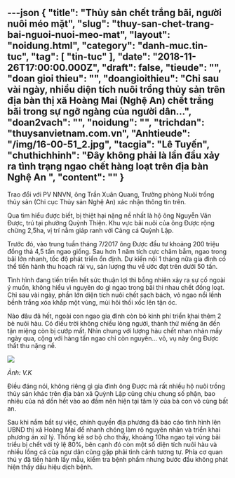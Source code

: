 ---json
{
    "title": "Thủy sản chết trắng bãi, người nuôi méo mặt",
    "slug": "thuy-san-chet-trang-bai-nguoi-nuoi-meo-mat",
    "layout": "noidung.html",
    "category": "danh-muc.tin-tuc",
    "tag": [
        "tin-tuc"
    ],
    "date": "2018-11-26T17:00:00.000Z",
    "draft": false,
    "tieude": "",
    "doan gioi thieu": "",
    "doangioithieu": "Chỉ sau vài ngày, nhiều diện tích nuôi trồng thủy sản trên địa bàn thị xã Hoàng Mai (Nghệ An) chết trắng bãi trong sự ngỡ ngàng của người dân…",
    "doan2vach": "",
    "noidung": "",
    "trichdan": "thuysanvietnam.com.vn",
    "Anhtieude": "/img/16-00-51_2.jpg",
    "tacgia": "Lê Tuyến",
    "chuthichhinh": "Đây không phải là lần đầu xảy ra tình trạng ngao chết hàng loạt trên địa bàn Nghệ An ",
    "__content__": ""
}
---
<p>Trao đổi với PV NNVN, &ocirc;ng Trần Xu&acirc;n Quang, Trưởng ph&ograve;ng Nu&ocirc;i trồng thủy sản (Chi cục Thủy sản Nghệ An) x&aacute;c nhận th&ocirc;ng tin tr&ecirc;n.</p>

<p>Qua t&igrave;m hiểu được biết, bị thiệt hại nặng nề nhất l&agrave; hộ &ocirc;ng Nguyễn Văn Được, tr&uacute; tại phường Quỳnh Thiện. Khu vực b&atilde;i nu&ocirc;i của &ocirc;ng Được rộng chừng 2,5ha, vị tr&iacute; nằm gi&aacute;p ranh với Cảng c&aacute; Quỳnh Lập.</p>

<p>Trước đ&oacute;, v&agrave;o trung tuần th&aacute;ng 7/2017 &ocirc;ng Được đầu tư khoảng 200 triệu đồng thả 4,5 tấn ngao giống. Sau hơn 1 năm t&iacute;ch cực chăm bẵm, ngao trong b&atilde;i lớn nhanh, tốc độ ph&aacute;t triển ổn định. Dự kiến nội 1 th&aacute;ng nữa gia đ&igrave;nh c&oacute; thể tiến h&agrave;nh thu hoạch rải vụ, sản lượng thu về ước đạt tr&ecirc;n dưới 50 tấn.</p>

<p>T&igrave;nh h&igrave;nh đang tiến triển hết sức thuận lợi th&igrave; bỗng nhi&ecirc;n xảy ra sự cố ngo&agrave;i &yacute; muốn, kh&ocirc;ng hiểu v&igrave; nguy&ecirc;n do g&igrave; ngao trong b&atilde;i thi nhau chết đồng loạt. Chỉ sau v&agrave;i ng&agrave;y, phần lớn diện t&iacute;ch nu&ocirc;i chết sạch b&aacute;ch, vỏ ngao nổi lềnh bềnh trắng x&oacute;a khắp một v&ugrave;ng, m&ugrave;i h&ocirc;i thối xốc l&ecirc;n tận &oacute;c.</p>

<p>N&agrave;o đ&acirc;u đ&atilde; hết, ngo&agrave;i con ngao gia đ&igrave;nh c&ograve;n bỏ kinh ph&iacute; triển khai th&ecirc;m 2 b&egrave; nu&ocirc;i h&agrave;u. C&oacute; điều trời kh&ocirc;ng chiều l&ograve;ng người, th&agrave;nh thử miếng ăn đến tận miệng c&ograve;n bị cướp mất. Nh&igrave;n chung với lượng h&agrave;u chết nhan nhản mấy ng&agrave;y qua, cộng với h&agrave;ng tấn ngao chỉ c&ograve;n nguy&ecirc;n&hellip; vỏ, vụ n&agrave;y &ocirc;ng Được thất thu nặng nề.</p>

<p><img src="https://image.nongnghiep.vn/upload/2018/11/25/16-00-51_1.jpg" /></p>

<p><em>Ảnh: V.K&nbsp;</em></p>

<p>Điều đ&aacute;ng n&oacute;i, kh&ocirc;ng ri&ecirc;ng g&igrave; gia đ&igrave;nh &ocirc;ng Được m&agrave; rất nhiều hộ nu&ocirc;i trồng thủy sản kh&aacute;c tr&ecirc;n địa b&agrave;n x&atilde; Quỳnh Lập cũng chịu chung số phận, bao nhi&ecirc;u của nả dồn hết v&agrave;o ao đầm n&ecirc;n hiện tại t&acirc;m l&yacute; của b&agrave; con v&ocirc; c&ugrave;ng bất an.</p>

<p>Sau khi nắm bắt sự việc, ch&iacute;nh quyền địa phương đ&atilde; b&aacute;o c&aacute;o t&igrave;nh h&igrave;nh l&ecirc;n UBND thị x&atilde; Ho&agrave;ng Mai để nhanh ch&oacute;ng l&agrave;m r&otilde; nguy&ecirc;n nh&acirc;n v&agrave; triển khai phương &aacute;n xử l&yacute;. Thống k&ecirc; sơ bộ cho thấy, khoảng 10ha ngao tại v&ugrave;ng b&atilde;i triều bị chết với tỷ lệ 80%, b&ecirc;n cạnh đ&oacute; c&ograve;n một số diện t&iacute;ch nu&ocirc;i h&agrave;u v&agrave; nhiều lồng c&aacute; của ngư d&acirc;n cũng gặp phải t&igrave;nh cảnh tương tự. Ph&iacute;a cơ quan th&uacute; y đ&atilde; tiến h&agrave;nh lấy mẫu, kiểm tra bệnh phẩm nhưng bước đầu kh&ocirc;ng ph&aacute;t hiện thấy dấu hiệu dịch bệnh.</p>

